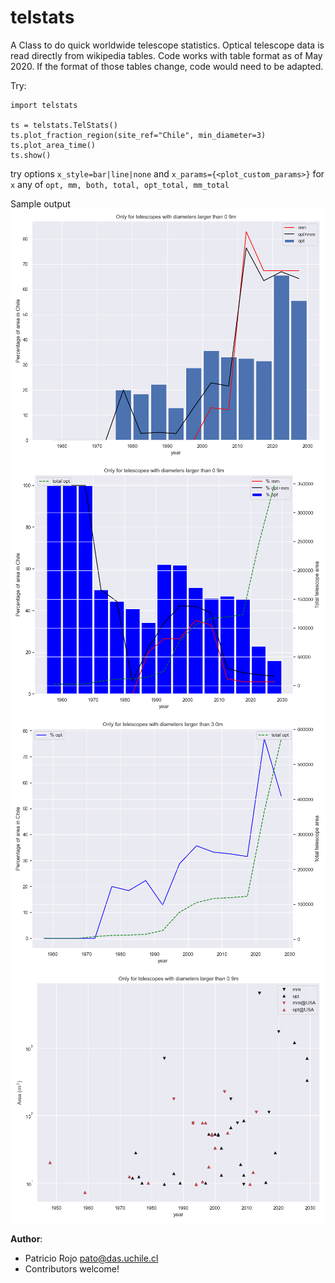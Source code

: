 # telstats
A Class to do quick worldwide telescope statistics. Optical telescope data is read directly
from wikipedia tables. Code works with table format as of May 2020. If the format of those
tables change, code would need to be adapted.

Try:

```
import telstats

ts = telstats.TelStats()
ts.plot_fraction_region(site_ref="Chile", min_diameter=3)
ts.plot_area_time()
ts.show()
```

try options `x_style=bar|line|none` and `x_params={<plot_custom_params>}`
for `x` any of `opt, mm, both, total, opt_total, mm_total` 

Sample output
![Using `site_ref="Chile", opt_total_style='none'`](chile-ref.png)
![Using `site_ref="USA"`](./usa-ref-total.png)
![Using `mm_style="none", both_style="none", opt_style="line"`](./chile-ref-lines.png)
![plot_area_time](./area-time.png)


**Author**:
 * Patricio Rojo <pato@das.uchile.cl>
 * Contributors welcome!